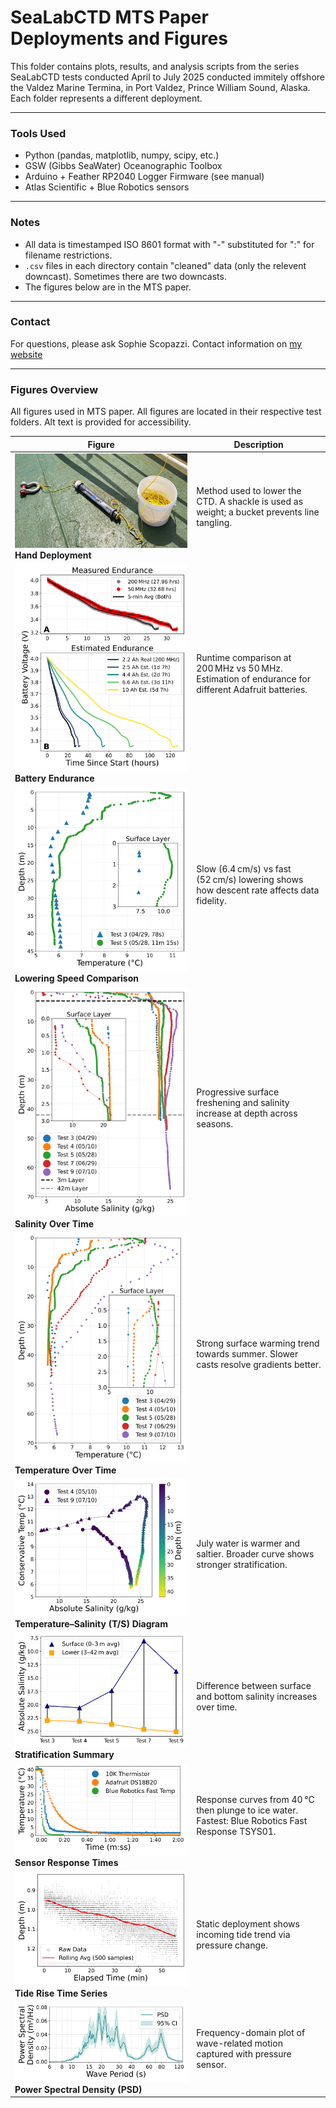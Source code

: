 # SeaLabCTD MTS Paper Deployments and Figures

This folder contains plots, results, and analysis scripts from the series SeaLabCTD tests conducted April to July 2025 conducted immitely offshore the Valdez Marine Termina, in Port Valdez, Prince William Sound, Alaska. Each folder represents a different deployment.

---

### Tools Used
- Python (pandas, matplotlib, numpy, scipy, etc.)
- GSW (Gibbs SeaWater) Oceanographic Toolbox
- Arduino + Feather RP2040 Logger Firmware (see manual)
- Atlas Scientific + Blue Robotics sensors
---

### Notes
- All data is timestamped ISO 8601 format with "-" substituted for ":" for filename restrictions.
- `.csv` files in each directory contain "cleaned" data (only the relevent downcast). Sometimes there are two downcasts.
- The figures below are in the MTS paper.
---

### Contact

For questions, please ask Sophie Scopazzi. Contact information on [my website](https://www.sophiescopazzi.com/)

---

### Figures Overview

All figures used in MTS paper. All figures are located in their respective test folders. Alt text is provided for accessibility.

| Figure | Description |
|--------|-------------|
| ![Hand deployment with SeaLabCTD, shackle and bucket for rope](handDeploymentMethod.jpg)<br>**Hand Deployment** | Method used to lower the CTD. A shackle is used as weight; a bucket prevents line tangling. |
| ![Battery test results showing endurance vs clock speed](10testEndurance/testEndurance_battV_real_and_estimate.jpg)<br>**Battery Endurance** | Runtime comparison at 200 MHz vs 50 MHz. Estimation of endurance for different Adafruit batteries. |
| ![Deployment speed effect on data resolution](loweringSpeed/loweringSpeed_temp.jpg)<br>**Lowering Speed Comparison** | Slow (6.4 cm/s) vs fast (52 cm/s) lowering shows how descent rate affects data fidelity. |
| ![Salinity profiles from April to July, inset highlights surface layer](multiVMT/allTests_salt.jpg)<br>**Salinity Over Time** | Progressive surface freshening and salinity increase at depth across seasons. |
| ![Temperature profiles from April to July, warmer surface over time](multiVMT/allTests_temp.jpg)<br>**Temperature Over Time** | Strong surface warming trend towards summer. Slower casts resolve gradients better. |
| ![T-S plot of two profiles, showing stratification increase](multiVMT/TS_combined_Test4_Test9.jpg)<br>**Temperature–Salinity (T/S) Diagram** | July water is warmer and saltier. Broader curve shows stronger stratification. |
| ![Bar chart of surface and deep salinity averages over time](multiVMT/allTests_stratification.jpg)<br>**Stratification Summary** | Difference between surface and bottom salinity increases over time. |
| ![Thermal response test of three sensors](12tempResponse/testTwelveTempResponse_mainplot_skinny.png)<br>**Sensor Response Times** | Response curves from 40 °C then plunge to ice water. Fastest: Blue Robotics Fast Response TSYS01. |
| ![Pressure depth trace with long-period trend from tide](11durationTsunami/testElevenDuration_waves_.jpg)<br>**Tide Rise Time Series** | Static deployment shows incoming tide trend via pressure change. |
| ![PSD analysis of detrended depth data showing wave energy](11durationTsunami/PSD_plot_skinny.png)<br>**Power Spectral Density (PSD)** | Frequency-domain plot of wave-related motion captured with pressure sensor. |